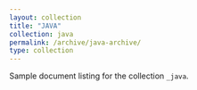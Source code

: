 ```yaml
---
layout: collection
title: "JAVA"
collection: java
permalink: /archive/java-archive/
type: collection
---
```


Sample document listing for the collection `_java`.